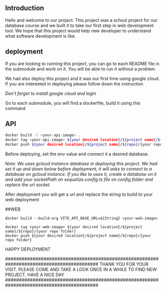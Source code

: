 ## Introduction

Hello and welcome to our project. This project was a school project for our database course and we built it to take our first step in web development tool.
We hope that this project would help new developer to understand what software development is like.

## deployment

If you are looking to running this project, you can go to each README file in the submodule and work on it. You will be able to run it without a problem.

We had also deploy this project and it was our first time using google cloud. If you are interested in deploying please follow down the instruction


*Don't forget to install google cloud and login* 

 Go to each submodule, you will find a dockerfile, build it using this command

## API

```bash
docker build -t <your-api-image> .
docker tag <your-api-image> ${your desired location}/${project name}/${repo}/{your repo folder}
docker push ${your desired location}/${project name}/${repo}/{your repo folder}
```
Before deploying, set the env value and connect it a desired database. 
 
*Note: We uses gcloud instance database in deploying this project. We had set it up and down below before deployment, it will asks to connect to a databsae on gcloud instance. If you like to uses it, create a database on it and add your socketPath on sequelize.config.ts file on config folder and replace the url socket.*

After deployment you will get a url and replace the string to build to your web deployment

##WEB
```
docker build --build-arg VITE_API_BASE_URL=${String} <your-web-image> .
docker tag <your-web-image> ${your desired location}/${project name}/${repo}/{your repo folder}
docker push ${your desired location}/${project name}/${repo}/{your repo folder}
```

HAPPY DEPLOYMENT

##########################################################################################
THANK YOU FOR YOUR VISIT. PLEASE COME AND TAKE A LOOK ONCE IN A WHILE TO FIND NEW PROJECT.
                                   HAVE A NICE DAY                                        
##########################################################################################
